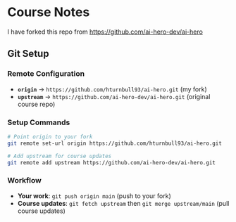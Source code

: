 # Course Notes

I have forked this repo from <https://github.com/ai-hero-dev/ai-hero>

## Git Setup

### Remote Configuration

- **`origin`** → `https://github.com/hturnbull93/ai-hero.git` (my fork)
- **`upstream`** → `https://github.com/ai-hero-dev/ai-hero.git` (original course repo)

### Setup Commands

```bash
# Point origin to your fork
git remote set-url origin https://github.com/hturnbull93/ai-hero.git

# Add upstream for course updates
git remote add upstream https://github.com/ai-hero-dev/ai-hero.git
```

### Workflow

- **Your work**: `git push origin main` (push to your fork)
- **Course updates**: `git fetch upstream` then `git merge upstream/main` (pull course updates)
